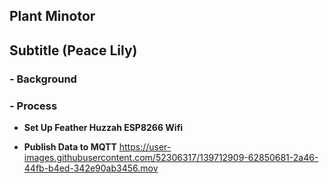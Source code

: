 ## Plant Minotor

## Subtitle (Peace Lily)

### - Background



### - Process

- **Set Up Feather Huzzah ESP8266 Wifi**

- **Publish Data to MQTT**
https://user-images.githubusercontent.com/52306317/139712909-62850681-2a46-44fb-b4ed-342e90ab3456.mov

